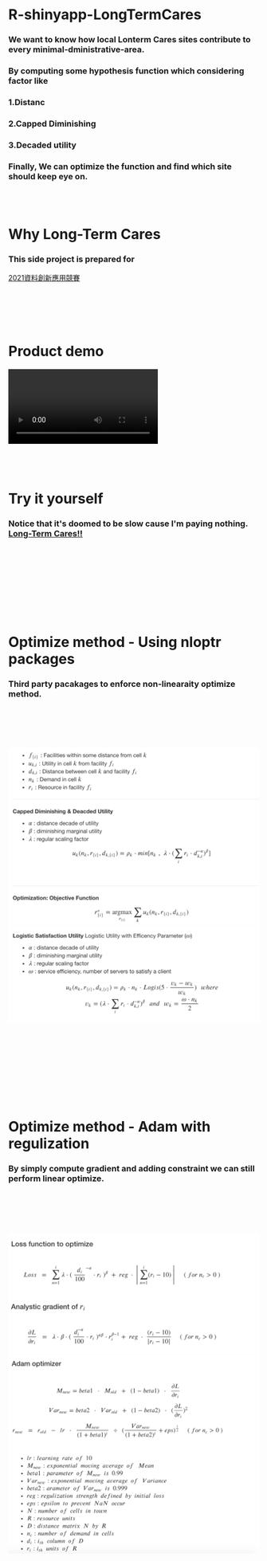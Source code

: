 


# R-shinyapp-LongTermCares
### We want to know how local Lonterm Cares sites contribute to every minimal-dministrative-area. 
### By computing some hypothesis function which considering factor like 
### 1.Distanc
### 2.Capped Diminishing
### 3.Decaded utility
### Finally, We can optimize the function and find which site should keep eye on.

<br>
<br>

# Why Long-Term Cares
### This side project is prepared for 
[2021資料創新應用競賽](https://opendata-contest.tca.org.tw)

<br>
<br>
<br>
<br>

# Product demo
![Product](https://user-images.githubusercontent.com/67900956/117104847-6d537480-adaf-11eb-8e79-be2ff9f374d8.mp4)
<br>
<br>
<br>
<br>

# Try it yourself
### Notice that it's doomed to be slow cause I'm paying nothing. [Long-Term Cares!!](https://goverment.shinyapps.io/shinyapp/)

<br>
<br>
<br>
<br>
<br>
<br>
<br>
<br>

# Optimize method - Using nloptr packages
### Third party pacakages to enforce non-linearaity optimize method.

<br>
<br>
<br>
<br>

![nonli_optimize method](/images/nonlinear_normal.png)
![nonli_optimize params](/images/nonlinear_logistic.png)

<br>
<br>
<br>
<br>
<br>
<br>
<br>
<br>

# Optimize method - Adam with regulization
### By simply compute gradient and adding constraint we can still perform linear optimize.

<br>
<br>
<br>
<br>

![li_optimize method](/images/linear_loss_grad.png)
![li_optimize params](/images/linear_optimizer.png)

